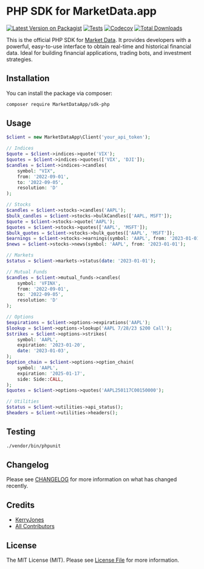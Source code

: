 # PHP SDK for MarketData.app

[![Latest Version on Packagist](https://img.shields.io/packagist/v/MarketDataApp/sdk-php.svg?style=flat-square)](https://packagist.org/packages/MarketDataApp/sdk-php)
[![Tests](https://img.shields.io/github/actions/workflow/status/MarketDataApp/sdk-php/run-tests.yml?branch=main&label=tests&style=flat-square)](https://github.com/MarketDataApp/sdk-php/actions/workflows/run-tests.yml)
[![Codecov](https://codecov.io/gh/MarketDataApp/sdk-php/graph/badge.svg?token=5W2IB9F6RU)](https://codecov.io/github/MarketDataApp/sdk-php)
[![Total Downloads](https://img.shields.io/packagist/dt/MarketDataApp/sdk-php.svg?style=flat-square)](https://packagist.org/packages/MarketDataApp/sdk-php)

This is the official PHP SDK for [Market Data](https://marketdata.app). It provides developers with a powerful, easy-to-use interface to obtain
real-time and historical financial data. Ideal for building financial applications, trading bots, and investment
strategies.

## Installation

You can install the package via composer:

```bash
composer require MarketDataApp/sdk-php
```

## Usage

```php
$client = new MarketDataApp\Client('your_api_token');

// Indices
$quote = $client->indices->quote('VIX');
$quotes = $client->indices->quotes(['VIX', 'DJI']);
$candles = $client->indices->candles(
    symbol: "VIX",
    from: '2022-09-01',
    to: '2022-09-05',
    resolution: 'D'
);

// Stocks
$candles = $client->stocks->candles('AAPL');
$bulk_candles = $client->stocks->bulkCandles(['AAPL, MSFT']);
$quote = $client->stocks->quote('AAPL');
$quotes = $client->stocks->quotes(['AAPL', 'MSFT']);
$bulk_quotes = $client->stocks->bulk_quotes(['AAPL', 'MSFT']);
$earnings = $client->stocks->earnings(symbol: 'AAPL', from: '2023-01-01');
$news = $client->stocks->news(symbol: 'AAPL', from: '2023-01-01');

// Markets
$status = $client->markets->status(date: '2023-01-01');

// Mutual Funds
$candles = $client->mutual_funds->candles(
    symbol: 'VFINX',
    from: '2022-09-01',
    to: '2022-09-05',
    resolution: 'D'
);

// Options
$expirations = $client->options->expirations('AAPL');
$lookup = $client->options->lookup('AAPL 7/28/23 $200 Call');
$strikes = $client->options->strikes(
    symbol: 'AAPL',
    expiration: '2023-01-20',
    date: '2023-01-03',
);
$option_chain = $client->options->option_chain(
    symbol: 'AAPL',
    expiration: '2025-01-17',
    side: Side::CALL,
);
$quotes = $client->options->quotes('AAPL250117C00150000');

// Utilities
$status = $client->utilities->api_status();
$headers = $client->utilities->headers();
```

## Testing

```bash
./vendor/bin/phpunit
```

## Changelog

Please see [CHANGELOG](CHANGELOG.md) for more information on what has changed recently.

## Credits

- [KerryJones](https://github.com/KerryJones)
- [All Contributors](../../contributors)

## License

The MIT License (MIT). Please see [License File](LICENSE.md) for more information.
